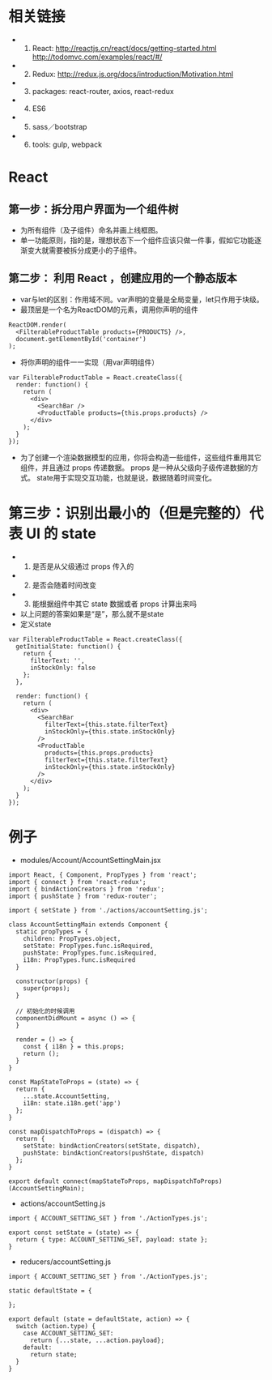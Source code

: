 # 相关链接
- 1. React:
http://reactjs.cn/react/docs/getting-started.html
http://todomvc.com/examples/react/#/

- 2. Redux:
http://redux.js.org/docs/introduction/Motivation.html

- 3. packages: react-router,  axios,  react-redux

- 4. ES6

- 5. sass／bootstrap

- 6. tools: gulp, webpack

# React

## 第一步：拆分用户界面为一个组件树
- 为所有组件（及子组件）命名并画上线框图。
- 单一功能原则，指的是，理想状态下一个组件应该只做一件事，假如它功能逐渐变大就需要被拆分成更小的子组件。

## 第二步： 利用 React ，创建应用的一个静态版本
- var与let的区别：作用域不同。var声明的变量是全局变量，let只作用于块级。
- 最顶层是一个名为ReactDOM的元素，调用你声明的组件
```
ReactDOM.render(
  <FilterableProductTable products={PRODUCTS} />,
  document.getElementById('container')
);
```

- 将你声明的组件一一实现（用var声明组件）
```
var FilterableProductTable = React.createClass({
  render: function() {
    return (
      <div>
        <SearchBar />
        <ProductTable products={this.props.products} />
      </div>
    );
  }
});
```

- 为了创建一个渲染数据模型的应用，你将会构造一些组件，这些组件重用其它组件，并且通过 props 传递数据。 props 是一种从父级向子级传递数据的方式。 state用于实现交互功能，也就是说，数据随着时间变化。

# 第三步：识别出最小的（但是完整的）代表 UI 的 state

- 1. 是否是从父级通过 props 传入的
- 2. 是否会随着时间改变
- 3. 能根据组件中其它 state 数据或者 props 计算出来吗
- 以上问题的答案如果是“是”，那么就不是state
- 定义state
```
var FilterableProductTable = React.createClass({
  getInitialState: function() {
    return {
      filterText: '',
      inStockOnly: false
    };
  },

  render: function() {
    return (
      <div>
        <SearchBar
          filterText={this.state.filterText}
          inStockOnly={this.state.inStockOnly}
        />
        <ProductTable
          products={this.props.products}
          filterText={this.state.filterText}
          inStockOnly={this.state.inStockOnly}
        />
      </div>
    );
  }
});
```

# 例子
- modules/Account/AccountSettingMain.jsx
```
import React, { Component, PropTypes } from 'react';
import { connect } from 'react-redux';
import { bindActionCreators } from 'redux';
import { pushState } from 'redux-router';

import { setState } from './actions/accountSetting.js';

class AccountSettingMain extends Component {
  static propTypes = {
    children: PropTypes.object,
    setState: PropTypes.func.isRequired,
    pushState: PropTypes.func.isRequired,
    i18n: PropTypes.func.isRequired
  }

  constructor(props) {
    super(props);
  }
  
  // 初始化的时候调用
  componentDidMount = async () => {
  }
  
  render = () => {
    const { i18n } = this.props;
    return ();
  }
}

const MapStateToProps = (state) => {
  return {
    ...state.AccountSetting,
    i18n: state.i18n.get('app')
  };
}

const mapDispatchToProps = (dispatch) => {
  return {
    setState: bindActionCreators(setState, dispatch),
    pushState: bindActionCreators(pushState, dispatch)
  };
}

export default connect(mapStateToProps, mapDispatchToProps)(AccountSettingMain);
```

- actions/accountSetting.js
```
import { ACCOUNT_SETTING_SET } from './ActionTypes.js';

export const setState = (state) => {
  return { type: ACCOUNT_SETTING_SET, payload: state };
}

```

- reducers/accountSetting.js
```
import { ACCOUNT_SETTING_SET } from './ActionTypes.js';

static defaultState = {

};

export default (state = defaultState, action) => {
  switch (action.type) {
    case ACCOUNT_SETTING_SET:
      return {...state, ...action.payload};
    default:
      return state;
  }
}
```
